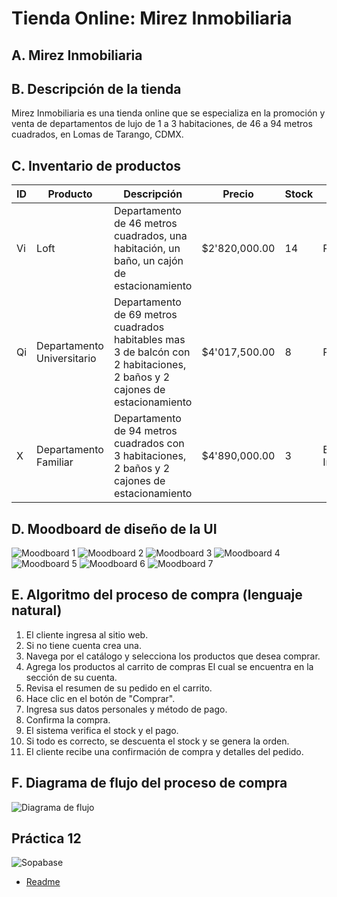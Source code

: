 # Tienda Online: Mirez Inmobiliaria

## A. Mirez Inmobiliaria

## B. Descripción de la tienda
Mirez Inmobiliaria es una tienda online que se especializa en la promoción y venta de departamentos de lujo de 1 a 3 habitaciones, de 46 a 94 metros cuadrados, en Lomas de Tarango, CDMX.

## C. Inventario de productos

| ID | Producto        | Descripción                         | Precio | Stock | Entrega     |
|----|------------------|-------------------------------------|--------|-------|----------------|
| Vi  | Loft | Departamento de 46 metros cuadrados, una habitación, un baño, un cajón de estacionamiento    | $2'820,000.00  | 14     | Preventa   |
| Qi  | Departamento Universitario | Departamento de 69 metros cuadrados habitables mas 3 de balcón con 2 habitaciones, 2 baños y 2 cajones de estacionamiento| $4'017,500.00   | 8   | Preventa   
| X  | Departamento Familiar| Departamento de 94 metros cuadrados con 3 habitaciones, 2 baños y 2 cajones de estacionamiento| $4'890,000.00   | 3   | Entrega Inmediata            |


## D. Moodboard de diseño de la UI

![Moodboard 1](./assets/1.png)
![Moodboard 2](./assets/2.png)
![Moodboard 3](./assets/3.png)
![Moodboard 4](./assets/4.png)
![Moodboard 5](./assets/5.png)
![Moodboard 6](./assets/6.png)
![Moodboard 7](./assets/7.png)

## E. Algoritmo del proceso de compra (lenguaje natural)

1. El cliente ingresa al sitio web.
2. Si no tiene cuenta crea una.
3. Navega por el catálogo y selecciona los productos que desea comprar.
4. Agrega los productos al carrito de compras El cual se encuentra en la sección de su cuenta.
5. Revisa el resumen de su pedido en el carrito.
6. Hace clic en el botón de "Comprar".
7. Ingresa sus datos personales y método de pago.
8. Confirma la compra.
9. El sistema verifica el stock y el pago.
10. Si todo es correcto, se descuenta el stock y se genera la orden.
11. El cliente recibe una confirmación de compra y detalles del pedido.

## F. Diagrama de flujo del proceso de compra

![Diagrama de flujo](./assets/Diagrama.png)

## Práctica 12

![Sopabase](./assets/Captura%20de%20pantalla%202025-05-05%20225134.png)

- [Readme](/README.md)

